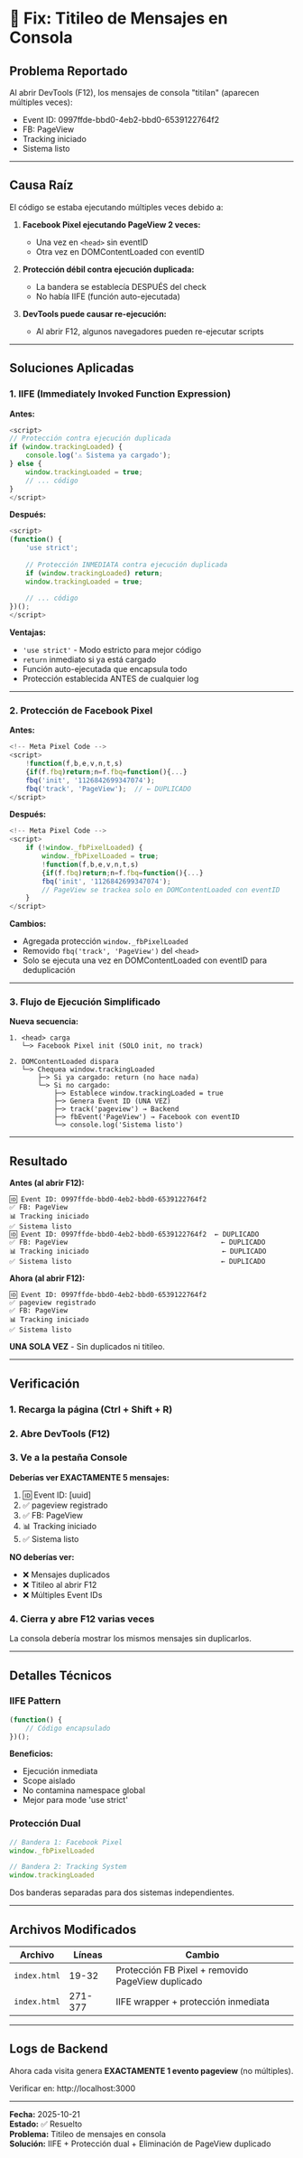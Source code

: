 # 🔧 Fix: Titileo de Mensajes en Consola

## Problema Reportado

Al abrir DevTools (F12), los mensajes de consola "titilan" (aparecen múltiples veces):
- Event ID: 0997ffde-bbd0-4eb2-bbd0-6539122764f2
- FB: PageView
- Tracking iniciado
- Sistema listo

---

## Causa Raíz

El código se estaba ejecutando múltiples veces debido a:

1. **Facebook Pixel ejecutando PageView 2 veces:**
   - Una vez en `<head>` sin eventID
   - Otra vez en DOMContentLoaded con eventID

2. **Protección débil contra ejecución duplicada:**
   - La bandera se establecía DESPUÉS del check
   - No había IIFE (función auto-ejecutada)

3. **DevTools puede causar re-ejecución:**
   - Al abrir F12, algunos navegadores pueden re-ejecutar scripts

---

## Soluciones Aplicadas

### 1. IIFE (Immediately Invoked Function Expression)

**Antes:**
```javascript
<script>
// Protección contra ejecución duplicada
if (window.trackingLoaded) {
    console.log('⚠️ Sistema ya cargado');
} else {
    window.trackingLoaded = true;
    // ... código
}
</script>
```

**Después:**
```javascript
<script>
(function() {
    'use strict';
    
    // Protección INMEDIATA contra ejecución duplicada
    if (window.trackingLoaded) return;
    window.trackingLoaded = true;
    
    // ... código
})();
</script>
```

**Ventajas:**
- `'use strict'` - Modo estricto para mejor código
- `return` inmediato si ya está cargado
- Función auto-ejecutada que encapsula todo
- Protección establecida ANTES de cualquier log

---

### 2. Protección de Facebook Pixel

**Antes:**
```javascript
<!-- Meta Pixel Code -->
<script>
    !function(f,b,e,v,n,t,s)
    {if(f.fbq)return;n=f.fbq=function(){...}
    fbq('init', '1126842699347074');
    fbq('track', 'PageView');  // ← DUPLICADO
</script>
```

**Después:**
```javascript
<!-- Meta Pixel Code -->
<script>
    if (!window._fbPixelLoaded) {
        window._fbPixelLoaded = true;
        !function(f,b,e,v,n,t,s)
        {if(f.fbq)return;n=f.fbq=function(){...}
        fbq('init', '1126842699347074');
        // PageView se trackea solo en DOMContentLoaded con eventID
    }
</script>
```

**Cambios:**
- Agregada protección `window._fbPixelLoaded`
- Removido `fbq('track', 'PageView')` del `<head>`
- Solo se ejecuta una vez en DOMContentLoaded con eventID para deduplicación

---

### 3. Flujo de Ejecución Simplificado

**Nueva secuencia:**

```
1. <head> carga
   └─> Facebook Pixel init (SOLO init, no track)
   
2. DOMContentLoaded dispara
   └─> Chequea window.trackingLoaded
       ├─> Si ya cargado: return (no hace nada)
       └─> Si no cargado:
           ├─> Establece window.trackingLoaded = true
           ├─> Genera Event ID (UNA VEZ)
           ├─> track('pageview') → Backend
           ├─> fbEvent('PageView') → Facebook con eventID
           └─> console.log('Sistema listo')
```

---

## Resultado

**Antes (al abrir F12):**
```
🆔 Event ID: 0997ffde-bbd0-4eb2-bbd0-6539122764f2
✅ FB: PageView
📊 Tracking iniciado
✅ Sistema listo
🆔 Event ID: 0997ffde-bbd0-4eb2-bbd0-6539122764f2  ← DUPLICADO
✅ FB: PageView                                      ← DUPLICADO
📊 Tracking iniciado                                 ← DUPLICADO
✅ Sistema listo                                     ← DUPLICADO
```

**Ahora (al abrir F12):**
```
🆔 Event ID: 0997ffde-bbd0-4eb2-bbd0-6539122764f2
✅ pageview registrado
✅ FB: PageView
📊 Tracking iniciado
✅ Sistema listo
```

**UNA SOLA VEZ** - Sin duplicados ni titileo.

---

## Verificación

### 1. Recarga la página (Ctrl + Shift + R)

### 2. Abre DevTools (F12)

### 3. Ve a la pestaña Console

**Deberías ver EXACTAMENTE 5 mensajes:**
1. 🆔 Event ID: [uuid]
2. ✅ pageview registrado
3. ✅ FB: PageView
4. 📊 Tracking iniciado
5. ✅ Sistema listo

**NO deberías ver:**
- ❌ Mensajes duplicados
- ❌ Titileo al abrir F12
- ❌ Múltiples Event IDs

### 4. Cierra y abre F12 varias veces

La consola debería mostrar los mismos mensajes sin duplicarlos.

---

## Detalles Técnicos

### IIFE Pattern

```javascript
(function() {
    // Código encapsulado
})();
```

**Beneficios:**
- Ejecución inmediata
- Scope aislado
- No contamina namespace global
- Mejor para mode 'use strict'

### Protección Dual

```javascript
// Bandera 1: Facebook Pixel
window._fbPixelLoaded

// Bandera 2: Tracking System
window.trackingLoaded
```

Dos banderas separadas para dos sistemas independientes.

---

## Archivos Modificados

| Archivo | Líneas | Cambio |
|---------|--------|--------|
| `index.html` | 19-32 | Protección FB Pixel + removido PageView duplicado |
| `index.html` | 271-377 | IIFE wrapper + protección inmediata |

---

## Logs de Backend

Ahora cada visita genera **EXACTAMENTE 1 evento pageview** (no múltiples).

Verificar en: http://localhost:3000

---

**Fecha:** 2025-10-21  
**Estado:** ✅ Resuelto  
**Problema:** Titileo de mensajes en consola  
**Solución:** IIFE + Protección dual + Eliminación de PageView duplicado
